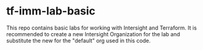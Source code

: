 # tf-imm-lab-basic


This repo contains basic labs for working with Intersight and Terraform.
It is recommended to create a new Intersight Organization for the lab and
substitute the new <org-name> for the "default" org used in this code.
